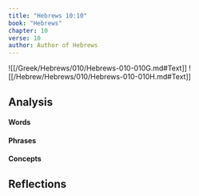 ```yaml
---
title: "Hebrews 10:10"
book: "Hebrews"
chapter: 10
verse: 10
author: Author of Hebrews
---
```

![[/Greek/Hebrews/010/Hebrews-010-010G.md#Text]]
![[/Hebrew/Hebrews/010/Hebrews-010-010H.md#Text]]

## Analysis

#### Words

#### Phrases

#### Concepts

## Reflections
